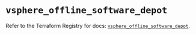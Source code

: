 # `vsphere_offline_software_depot`

Refer to the Terraform Registry for docs: [`vsphere_offline_software_depot`](https://registry.terraform.io/providers/vmware/vsphere/2.13.0/docs/resources/offline_software_depot).
